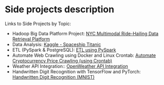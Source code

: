 # Side projects description
Links to Side Projects by Topic:
- Hadoop Big Data Platform Project: [NYC Multimodal Ride-Hailing Data Retrieval Platform](https://github.com/TicyYang/NYC_Multimodal_Ride-Hailing_Data_Retrieval_Platform/tree/main)
- Data Analysis: [Kaggle - Spaceship Titanic](https://github.com/TicyYang/kaggle_spaceship_titanic_analysis)
- ETL (PySpark & PostgreSQL): [ETL using PySpark](https://github.com/TicyYang/ETL_with_PySpark)
- Automate Web Crawling using Docker and Linux Crontab: [Automate Cryptocurrency Price Crawling (using Crontab)](https://github.com/TicyYang/cron_crypto_price)
- Weather API Integration:: [OpenWeather API Integration](https://github.com/TicyYang/OpenWeather_API_connection)
- Handwritten Digit Recognition with TensorFlow and PyTorch: [Handwritten Digit Recognition (MNIST)](https://github.com/TicyYang/DeepLearning_MNIST)
